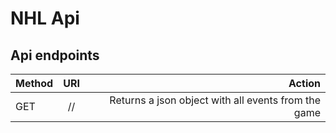 # NHL Api




## Api endpoints
| Method        | URI           				| Action  		|
| ------------- |:-------------:				| -------------:|
| GET	        | /<season>/<gameid> | Returns a json object with all events from the game